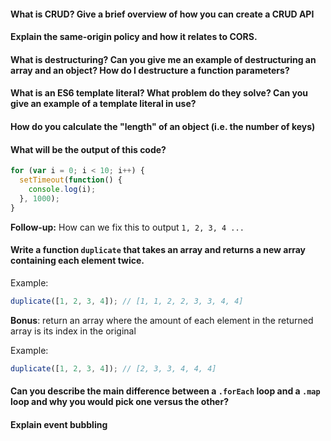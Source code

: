 #### What is CRUD? Give a brief overview of how you can create a CRUD API

#### Explain the same-origin policy and how it relates to CORS.

#### What is destructuring? Can you give me an example of destructuring an array and an object? How do I destructure a function parameters?

#### What is an ES6 template literal? What problem do they solve? Can you give an example of a template literal in use?

#### How do you calculate the "length" of an object (i.e. the number of keys)

#### What will be the output of this code?

```js
for (var i = 0; i < 10; i++) {
  setTimeout(function() {
    console.log(i);
  }, 1000);
}
```

**Follow-up:** How can we fix this to output `1, 2, 3, 4 ...`

#### Write a function `duplicate` that takes an array and returns a new array containing each element twice.

Example:

```js
duplicate([1, 2, 3, 4]); // [1, 1, 2, 2, 3, 3, 4, 4]
```

**Bonus**: return an array where the amount of each element in the returned array is its index in the original

Example:

```js
duplicate([1, 2, 3, 4]); // [2, 3, 3, 4, 4, 4]
```

#### Can you describe the main difference between a `.forEach` loop and a `.map` loop and why you would pick one versus the other?

#### Explain event bubbling
